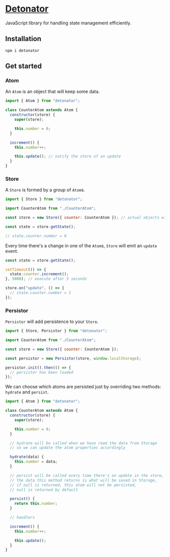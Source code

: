 # [Detonator](https://detonator.dev/)

JavaScript library for handling state management efficiently.

## Installation

```
npm i detonator
```

## Get started

### Atom

An `Atom` is an object that will keep some data.

```js
import { Atom } from "detonator";

class CounterAtom extends Atom {
  constructor(store) {
    super(store);

    this.number = 0;
  }

  increment() {
    this.number++;

    this.update(); // notify the store of an update
  }
}
```

### Store

A `Store` is formed by a group of `Atom`s.

```js
import { Store } from "detonator";

import CounterAtom from "./CounterAtom";

const store = new Store({ counter: CounterAtom }); // actual objects will be created internally

const state = store.getState();

// state.counter.number = 0
```

Every time there's a change in one of the `Atom`s, `Store` will emit an `update` event.

```js
const state = store.getState();

setTimeout(() => {
  state.counter.increment();
}, 5000); // execute after 5 seconds

store.on("update", () => {
  // state.counter.number = 1
});
```

### Persistor

`Persistor` will add persistence to your `Store`.

```js
import { Store, Persistor } from "detonator";

import CounterAtom from "./CounterAtom";

const store = new Store({ counter: CounterAtom });

const persistor = new Persistor(store, window.localStorage);

persistor.init().then(() => {
  // persistor has been loaded
});
```

We can choose which atoms are persisted just by overriding two methods: `hydrate` and `persist`.

```js
import { Atom } from "detonator";

class CounterAtom extends Atom {
  constructor(store) {
    super(store);

    this.number = 0;
  }

  // hydrate will be called when we have read the data from Storage
  // so we can update the atom properties accordingly

  hydrate(data) {
    this.number = data;
  }

  // persist will be called every time there's an update in the store,
  // the data this method returns is what will be saved in Storage,
  // if null is returned, this atom will not be persisted,
  // null is returned by default

  persist() {
    return this.number;
  }

  // handlers

  increment() {
    this.number++;

    this.update();
  }
}
```
